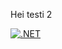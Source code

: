Hei testi 2

[![.NET](https://github.com/panuoksala/gitassignments/actions/workflows/dotnet.yml/badge.svg)](https://github.com/panuoksala/gitassignments/actions/workflows/dotnet.yml)
